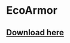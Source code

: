 # EcoArmor

## [Download here](https://www.spigotmc.org/resources/1-16-1-17-%E2%9A%A1-ecoarmor-%E2%9C%A8-create-custom-armor-sets-%E2%9C%85-upgrades-crafting-and-more.88246/)
